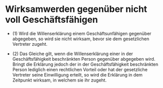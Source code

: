 # Wirksamwerden gegenüber nicht voll Geschäftsfähigen

- (1) Wird die Willenserklärung einem Geschäftsunfähigen gegenüber abgegeben, so wird sie nicht wirksam, bevor sie dem gesetzlichen Vertreter zugeht.

- (2) Das Gleiche gilt, wenn die Willenserklärung einer in der Geschäftsfähigkeit beschränkten Person gegenüber abgegeben wird. Bringt die Erklärung jedoch der in der Geschäftsfähigkeit beschränkten Person lediglich einen rechtlichen Vorteil oder hat der gesetzliche Vertreter seine Einwilligung erteilt, so wird die Erklärung in dem Zeitpunkt wirksam, in welchem sie ihr zugeht.


